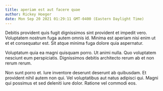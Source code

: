 ```yaml
---
title: aperiam est aut facere quae
author: Rickey Hoeger
date: Mon Sep 20 2021 01:29:11 GMT-0400 (Eastern Daylight Time)
---
```

Debitis provident quis fugit dignissimos sint provident et impedit vero. Voluptatem nostrum fuga autem omnis id. Minima est aperiam nisi enim ut et et consequatur est. Sit atque minima fuga dolore quia aspernatur.

 Voluptatum quia ea magni quisquam porro. Ut animi nulla. Quo voluptatem nesciunt eum perspiciatis. Dignissimos debitis architecto rerum ab et non rerum rerum.

 Non sunt porro et. Iure inventore deserunt deserunt ab quibusdam. Et provident nihil autem non qui. Vel voluptatibus aut natus adipisci qui. Magni qui possimus et sed deleniti iure dolor. Ratione vel commodi eos.
